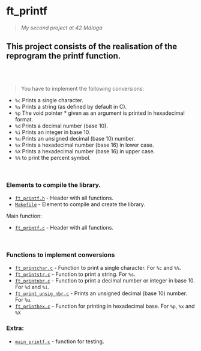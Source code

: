 # <b>ft_printf</b>

> _My second project at 42 Málaga_

## This project consists of the realisation of the reprogram the printf function.

<br>
<br>

 >You have to implement the following conversions:
- `%c` Prints a single character.
- `%s` Prints a string (as defined by default in C).
- `%p` The void pointer * given as an argument is printed in hexadecimal format.
- `%d` Prints a decimal number (base 10).
- `%i` Prints an integer in base 10.
- `%u` Prints an unsigned decimal (base 10) number.
- `%x` Prints a hexadecimal number (base 16) in lower case.
- `%X` Prints a hexadecimal number (base 16) in upper case.
- `%%` to print the percent symbol.


<br>

### Elements to <b>compile</b> the library.

* [`ft_printf.h`](printf/ft_printf.h)			- Header with all functions.
* [`Makefile`](printf/Makefile)			- Element to compile and create the library.

Main function:
* [`ft_printf.c`](printf/ft_printf.c)			- Header with all functions.

<br>

### Functions to implement conversions

* [`ft_printchar.c`](printf/ft_printchar.c)			- Function to print a single character. For `%c` and `%%`.
* [`ft_printstr.c`](printf/ft_printstr.c)			- Function to print a string. For `%s`. 
* [`ft_printnbr.c`](printf/ft_printnbr.c)			- Function to print a decimal number or integer in base 10. For `%d` and `%i`. 
* [`ft_print_unsig_nbr.c`](printf/ft_print_unsig_nbr.c)			- Prints an unsigned decimal (base 10) number. For `%u`.
* [`ft_printhex.c`](printf/ft_printhex.c)			- Function for printing in hexadecimal base. For `%p`, `%x` and `%X`

### Extra:

* [`main_printf.c`](printf/main_printf.c)			- function for testing.
